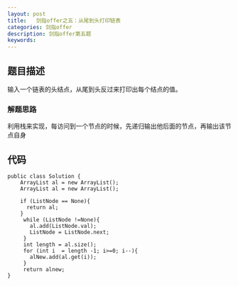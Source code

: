 ```yaml
---
layout: post
title:   剑指offer之五：从尾到头打印链表
categories: 剑指offer
description: 剑指offer第五题
keywords: 
---
```



## 题目描述

输入一个链表的头结点，从尾到头反过来打印出每个结点的值。

### 解题思路

利用栈来实现，每访问到一个节点的时候，先递归输出他后面的节点，再输出该节点自身

## 代码



	public class Solution {  
		ArrayList al = new ArrayList();
		ArrayList al = new ArrayList();
		
		if (ListNode == None){
	      return al;
		}
		 while (ListNode !=None){
	       al.add(ListNode.val);
	       ListNode = ListNode.next;
		 }
		 int length = al.size();
		 for (int i  = length -1; i>=0; i--){
	       alNew.add(al.get(i));
		 }
		 return alnew;	
	}